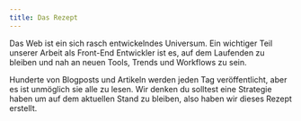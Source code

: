 ```yaml
---
title: Das Rezept
---
```


Das Web ist ein sich rasch entwickelndes Universum. Ein wichtiger Teil unserer Arbeit als Front-End Entwickler ist es, auf dem Laufenden zu bleiben und nah an neuen Tools, Trends und Workflows zu sein.

Hunderte von Blogposts und Artikeln werden jeden Tag veröffentlicht, aber es ist unmöglich sie alle zu lesen. Wir denken du solltest eine Strategie haben um auf dem aktuellen Stand zu bleiben, also haben wir dieses Rezept erstellt.